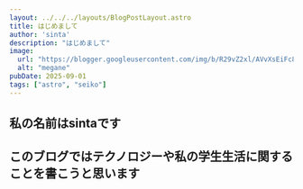 ```yaml
---
layout: ../../../layouts/BlogPostLayout.astro
title: はじめまして
author: 'sinta'
description: "はじめまして"
image:
  url: "https://blogger.googleusercontent.com/img/b/R29vZ2xl/AVvXsEiFc8FXhAuTpFCJLl6rkP5vyaB-Py5AcpUyRQA6uMvW30QKYXgaZyZAvIN7esb2o2HA64phnk0Lt0vuC8wi_qQfGQn4csX4MRF0sqCcaLUuEbycs7Q1DnOXPi9NerXr7QBdrdsalTyfXn-vP-48eE-Qg3peAm0ctPt9SdsZFwJUBmxg4lG361uEBrhlw85H/s803/sick_ninchisyou_zentousokutougata.png"
  alt: "megane"
pubDate: 2025-09-01
tags: ["astro", "seiko"]
---
```

## 私の名前はsintaです
## このブログではテクノロジーや私の学生生活に関することを書こうと思います
